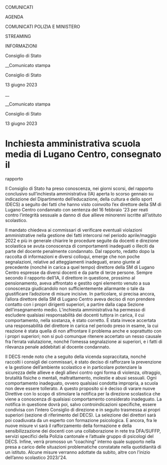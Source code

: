COMUNICATI

AGENDA

COMUNICATI POLIZIA E MINISTERO

STREAMING

INFORMAZIONI

Consiglio di Stato  

__Comunicato stampa

Consiglio di Stato  

13 giugno 2023

__

__Comunicato stampa

Consiglio di Stato  

13 giugno 2023

# Inchiesta amministrativa scuola media di Lugano Centro, consegnato il
rapporto

Il Consiglio di Stato ha preso conoscenza, nei giorni scorsi, del rapporto
conclusivo sull’inchiesta amministrativa (IA) aperta lo scorso gennaio su
indicazione del Dipartimento dell’educazione, della cultura e dello sport
(DECS) a seguito dei fatti che hanno visto coinvolto l’ex direttore della SM
di Lugano Centro condannato con sentenza del 16 febbraio ’23 per reati contro
l’integrità sessuale a danno di due allieve minorenni iscritte all’istituto
scolastico.

  

Il mandato chiedeva ai commissari di verificare eventuali violazioni
amministrative nella gestione dei fatti intercorsi nel periodo aprile/maggio
2022 e più in generale chiarire le procedure seguite da docenti e direzione
scolastica se avuta conoscenza di comportamenti inadeguati o illeciti da parte
del docente penalmente condannato. Dal rapporto, redatto dopo la raccolta di
informazioni e diversi colloqui, emerge che non poche segnalazioni, relative
ad atteggiamenti inadeguati, erano giunte al precedente (nonché in carica a
quel tempo) direttore della SM di Lugano Centro espresse da diversi docenti e
da parte di terze persone. Sempre secondo il rapporto dell’IA, il direttore in
questione, prossimo al pensionamento, aveva affrontato e gestito ogni elemento
venuto a sua conoscenza giudicandolo non sufficientemente allarmante o tale da
giustificare l’adozione di misure incisive. In particolare, si precisa ancora,
l’allora direttore della SM di Lugano Centro aveva deciso di non prendere
contatto con i propri dirigenti superiori, a partire dalla capa Sezione
dell’insegnamento medio. L’inchiesta amministrativa ha permesso di escludere
qualsiasi responsabilità dei docenti tuttora in carica, il cui comportamento,
nella sostanza, è stato corretto. È stata invece accertata una responsabilità
del direttore in carica nel periodo preso in esame, la cui reazione è stata
quella di non affrontare il problema anche e soprattutto con i propri
superiori; non si può comunque ritenere accertato un nesso causale fra
l’errata valutazione, nonché l’omessa segnalazione ai superiori, e i fatti di
rilevanza penale addebitati al docente condannato.

Il DECS rende noto che a seguito della vicenda sopraccitata, nonché raccolti i
consigli dei commissari, è stato deciso di rafforzare la prevenzione e la
gestione dell’ambiente scolastico e in particolare potenziare la sicurezza
delle allieve e degli allievi contro ogni forma di violenza, oltraggio,
brutalità fisiche o mentali, maltrattamento, molestie e abusi sessuali. Ogni
comportamento inadeguato, ovvero qualsiasi condotta impropria, a scuola non
deve essere tollerato. A questo proposito si è deciso di varare nuove
Direttive con lo scopo di stimolare la notifica per la direzione scolastica
che viene a conoscenza di qualsiasi comportamento considerato inadeguato. La
notifica in questione dovrà poi, salvo controindicazioni specifiche, essere
condivisa con l’intero Consiglio di direzione e in seguito trasmessa ai propri
superiori (sezione di riferimento del DECS). La selezione dei direttori sarà
poi coadiuvata da un esperto con formazione psicologica. E ancora, fra le
nuove misure vi sarà il rafforzamento della formazione e della
sensibilizzazione dei docenti con una collaborazione in rete tra DFA/SUFFP,
servizi specifici della Polizia cantonale e l’attuale gruppo di psicologi del
DECS. Infine, verrà promosso un “coaching” interno quale supporto nella presa
a carico delle situazioni problematiche constatate nella quotidianità di un
istituto. Alcune misure verranno adottate da subito, altre con l’inizio
dell’anno scolastico 2023/’24.

